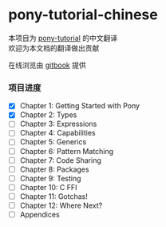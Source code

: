 # pony-tutorial-chinese

本项目为 [pony-tutorial](https://tutorial.ponylang.org/) 的中文翻译  
欢迎为本文档的翻译做出贡献

在线浏览由 [gitbook](https://hanaasagi.gitbooks.io/pony-tutorial-chinese/content/) 提供

### 项目进度

- [x] Chapter 1: Getting Started with Pony
- [x] Chapter 2: Types
- [ ] Chapter 3: Expressions
- [ ] Chapter 4: Capabilities
- [ ] Chapter 5: Generics
- [ ] Chapter 6: Pattern Matching
- [ ] Chapter 7: Code Sharing
- [ ] Chapter 8: Packages
- [ ] Chapter 9: Testing
- [ ] Chapter 10: C FFI
- [ ] Chapter 11: Gotchas!
- [ ] Chapter 12: Where Next?
- [ ] Appendices
